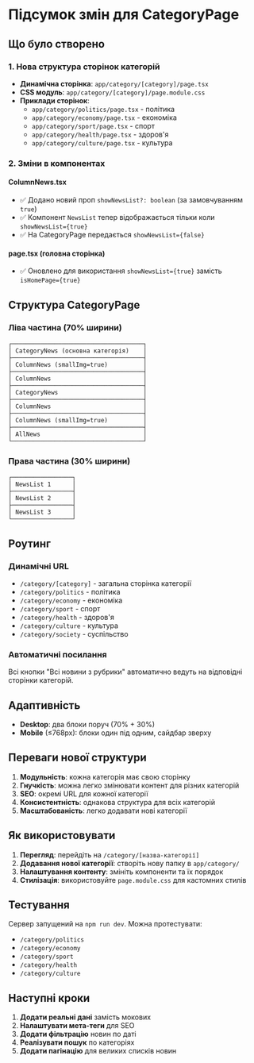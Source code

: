 # Підсумок змін для CategoryPage

## Що було створено

### 1. Нова структура сторінок категорій
- **Динамічна сторінка**: `app/category/[category]/page.tsx`
- **CSS модуль**: `app/category/[category]/page.module.css`
- **Приклади сторінок**:
  - `app/category/politics/page.tsx` - політика
  - `app/category/economy/page.tsx` - економіка
  - `app/category/sport/page.tsx` - спорт
  - `app/category/health/page.tsx` - здоров'я
  - `app/category/culture/page.tsx` - культура

### 2. Зміни в компонентах

#### ColumnNews.tsx
- ✅ Додано новий проп `showNewsList?: boolean` (за замовчуванням `true`)
- ✅ Компонент `NewsList` тепер відображається тільки коли `showNewsList={true}`
- ✅ На CategoryPage передається `showNewsList={false}`

#### page.tsx (головна сторінка)
- ✅ Оновлено для використання `showNewsList={true}` замість `isHomePage={true}`

## Структура CategoryPage

### Ліва частина (70% ширини)
```
┌─────────────────────────────────────┐
│ CategoryNews (основна категорія)    │
├─────────────────────────────────────┤
│ ColumnNews (smallImg=true)          │
├─────────────────────────────────────┤
│ ColumnNews                          │
├─────────────────────────────────────┤
│ CategoryNews                        │
├─────────────────────────────────────┤
│ ColumnNews                          │
├─────────────────────────────────────┤
│ ColumnNews (smallImg=true)          │
├─────────────────────────────────────┤
│ AllNews                             │
└─────────────────────────────────────┘
```

### Права частина (30% ширини)
```
┌─────────────────┐
│ NewsList 1      │
├─────────────────┤
│ NewsList 2      │
├─────────────────┤
│ NewsList 3      │
└─────────────────┘
```

## Роутинг

### Динамічні URL
- `/category/[category]` - загальна сторінка категорії
- `/category/politics` - політика
- `/category/economy` - економіка
- `/category/sport` - спорт
- `/category/health` - здоров'я
- `/category/culture` - культура
- `/category/society` - суспільство

### Автоматичні посилання
Всі кнопки "Всі новини з рубрики" автоматично ведуть на відповідні сторінки категорій.

## Адаптивність

- **Desktop**: два блоки поруч (70% + 30%)
- **Mobile** (≤768px): блоки один під одним, сайдбар зверху

## Переваги нової структури

1. **Модульність**: кожна категорія має свою сторінку
2. **Гнучкість**: можна легко змінювати контент для різних категорій
3. **SEO**: окремі URL для кожної категорії
4. **Консистентність**: однакова структура для всіх категорій
5. **Масштабованість**: легко додавати нові категорії

## Як використовувати

1. **Перегляд**: перейдіть на `/category/[назва-категорії]`
2. **Додавання нової категорії**: створіть нову папку в `app/category/`
3. **Налаштування контенту**: змініть компоненти та їх порядок
4. **Стилізація**: використовуйте `page.module.css` для кастомних стилів

## Тестування

Сервер запущений на `npm run dev`. Можна протестувати:
- `/category/politics`
- `/category/economy`
- `/category/sport`
- `/category/health`
- `/category/culture`

## Наступні кроки

1. **Додати реальні дані** замість мокових
2. **Налаштувати мета-теги** для SEO
3. **Додати фільтрацію** новин по даті
4. **Реалізувати пошук** по категоріях
5. **Додати пагінацію** для великих списків новин
